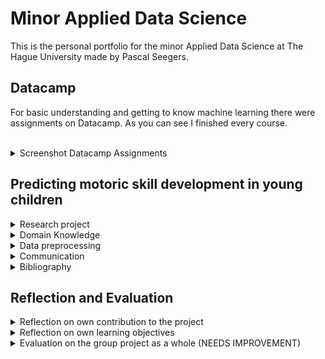 # Minor Applied Data Science
This is the personal portfolio for the minor Applied Data Science at The Hague University made by Pascal Seegers.

## Datacamp
For basic understanding and getting to know machine learning there were assignments on Datacamp. As you can see I finished every course.
<br/><br/>
<details>
  <summary>Screenshot Datacamp Assignments</summary>
  <br/><br/>
  
<figure style="text-align: center">
<div style="text-align: center">
<!-- ![Datacamp assignments Pascal Seegers](/images/Datacamp_Screenshot.png) -->
<img src="/images/Datacamp_Screenshot.png" alt="Datacamp assignments Pascal Seegers" width="500">
<br/><br/>
<figcaption><i><small>Fig. 1: Datacamp assignments Pascal Seegers</small></i></figcaption>
</div>
</figure>
  
</details>
  
## Predicting motoric skill development in young children




<details>

  <summary>
    Research project
  </summary>

  <h3>Problem definition</h3>
  Our research project is a following study of the study "The Athletic Skills Track: Age- and gender -related normative values of a motor skills test for 4- to 12-year-old children" which was conducted by Hoeboer. Our problem owner Pim Koolwijk is studying which biological or socio-demographic variables might have an impact on bad gross motor skills. So our goal was it to find patterns in children with bad gross motor skills to eliminate these patterns or try to find spots for valuable variables for improvement which can be done by the government. Therefore our goal was to find similarities in children with bad motor skills as well as trying to predict with those similarities if a child will be lacking in motor skill development in the future in other words one year later. As this field of study is new there are only similar research projects which among each other use different model approaches. Thus one of our goals is to find the best prediction model for our study. 
    <div>
        *children lack in physical abilities if they won't develop gross motoric skills. Children with good gross motoric skills have a more active lifestyle in their adulthood.
    </div>
<div>
    <h3>Research Question:</h3>
    <div align="center"><h4>
        <i>“How can data science be used to predict whether a child has a chance of developing a lack 
            in motor skills a year later?”</i></h4>
    </div>
    <h4>Subquestions:</h4>
    <div >
        <ul style="text-align: center; list-style-position: inside">
            <h5>
            <li>Which biological and socio-demographic variables have an influence on the motoric skills development by children?</li>
            <br>
            <li>Which model has the lowest false negative rate? </li>
            <br>
<li>Which characteristics have the children with a lack motoric skills in common?  </li>
            </h5>       
</ul>
    </div>
</div>



<h3>Evaluation</h3>

During the research for our project we found out that the perceived motor competence isn't a good indicator as young children (below the age 8) aren't good in their self-perception (SOURCE). As other studies recommend and one of our results was that parental questionaire data might have a big impact on the motor skill development. Although these questionaires have to be handled with care as other studies say (SOURCE). That is why there might be other factors e.g. sport participation in sport clubs, which sports maybe have the biggest impact on the gross motor skill development. Another possible solution might be simplifying the motor skill quotient.
<ul>
  <li>direction future work</li>
</ul>

<h3>Conclusions</h3>


**NEEDS TO BE WRITTEN** 
<ul>
  <li>discuss results</li>
  <ul>
    <li>show examples</li>
  </ul>
  <li>test outcomes (statistical significance)</li>
</ul>

<h3>Planning</h3>
In our project we decided to use an agile method for developing namely Scrum. But we changed it a bit so that we've got a project leader, a notes taker, developers and non-developers. The chart of done tasks can be seen Figure ?. (FIGURE ZAHL EINFÜGEN) 
<br/><br/>
<details>
<summary>Scrum chart board</summary>
  <br/>
  
  <figure style="text-align: center">
    <img src="/images/Scrum_Charts.png" alt="Scrum board chart" width="500">
    <br/>
    <figcaption><i><small>Fig. 2: Scrum board completed tasks</small></i></figcaption>
  </figure>
</details>
<ul>

  <li>Notes?</li>
</ul>
<hr>
</details>


<details>
  <summary>
    Domain Knowledge
  </summary>

<h3>Subject Field (UNFINISHED)</h3>

  <br/>
Motor skills in general are used in every day life and we practice those skills everyday by walking, bicycling, drawing or writing. But we differ motor skills into two major motor skills. First there is the fine motor skills which include skills like drawing, writing etc. so hand-eye coordination in general. Second there is the gross motor skills on which this study focuses. These include for example walking, running, jumping or bicycling. That's why motor skills are important for survival. 

Motor skills development begins right after birth (see verywellfamily.com) and is a never ending learning process (see study where it says staged process). These skills improve in school age and going to school helps improving them. Research has shown that motor skills have a greater impact than originally known. Motor skills have a great impact on their adolescent and adulthood as children with good motor skills tend to live a healthier life with a lower weight(SOURCE), lower risk of illnesses and overall have a better self-perception. Another important point is that they enjoy sports more. One major problem which research has shown is that children with good motor skills tend to improve their motor skills faster at some point than children with bad motor skills. The rift between children with bad motor skills and children with good motor skills broadens during the growing up. 

Our study takes self-perception into account but research shows that the self-perception isn't accurate until the age of eight. 

Another research states that not only the exercising part is important but also e.g. sleeping time. Thus there aren't only variables we can see directly in physical education or in exercising but also variables teachers/researchers can't see but have to ask the parents. 

<h3>Literature Research</h3>

  <br/>
<ul>
  <li>relevant research</li>
  <li>References & Bibliography</li>
</ul>

<h3>Terminology</h3>
  <br>

**Fine-motor skills**: hand-eye coordination e.g. drawing <br>
**Gross-Motor skills**: large muscle group coordination e.g. walking, running, jumping

**AST-1**: Athletic Skill Test 1, Test from the research Hoeboer <br>
**AST-2**: Athletic Skill Test 2, Test from the research Hoeboer

**MQ-Score**: Motor Quotient score calculated by: 
(percentile / AST-Time) *100 <br>
**MQ-category**: classification of childs motor skill with the MQ-score
<hr>
</details>  




<details>
  <summary>
      Data preprocessing
        
  </summary>

<h3>Data exploration</h3>
  <br/>

First of all the used/inspected datasets are t0 data, school postcodes from Rotterdam, Den Haag and Groningen, parental questionaire data, t1 data which is separated in data from The Hague University of Applied Sciences and Eindhoven and cbs data for gender and age, for migration background, income and core numbers. 

<h4>Data loading</h4>
The t0 data is a csv file which has been loaded in form of a pandas dataframe with the function "read_csv" for the t0 data the separator has to be specified as a ; has been used as the separator. The same applies to the cbs data, postcode data and t1 data. Only the questionaires are an excel file which has been loaded with the pandas function "read_excel". After running the insights function it clearly showed that the dataframes have been loaded correctly. 

<h4>Visualizations</h4>
For a first understanding of the t0 data there were different ways to properly understand the data. The first step is to visualize the data. Which has been done in form of scatter plots as well as histograms, as t-SNEs and zipcode related plots. It was clearly visible in the scatter plots that there are outliers as you can see in fig (FIGURE EINFÜGEN). In these scatter plots no correlation between features has been found. 

[The visualization notebooks can be found here.](Notebooks/Visualizations)



<h4>Insights</h4>
Another step to understand the t0 data was to print all summaries in the notebook. The pandas functions info(), head(), shape, size, describe() and the sum of nan values for columns have been used. The info function shows clearly that there are columns which have holes or how big these holes are and also that some columns which should be numbers are objects. In further research it has been found out that the perceived motor competence scores are objects instead of numeric values. This is because these columns also contain strings that might be because of errors in testing. E.g. in the column "1. Rennen" there was a "x" in one row which might be because this child doesn't want to answer this question. There is another example the columns "Opmerkingen", "Opmerkingen.1" and "Unnamed: 33" can be dropped as they have more than 1000 empty rows. With the describe function it has been found that a few columns don't have that much variety e.g. the column "IC" has a min of 1 and a max of 1 which is understandable as this feature only states the consent on data acquiration (NOT A GOOD SENTENCE). [The Insights can be found here LINK TO CLEANING DATA]


[The Insights can be found here. LINK TO CLEANING DATA](Notebooks)


|  Dataframe |  Size |  Shape |
|---|---|---|
|  t0 |  1708 rows, 34 columns |  58072 |
|  parental questionaires |  1102 rows, 92 columns |  101384 |
|  t1 THUAS |  733 rows, 36 columns |  26388 |
|  t1 Eindhoven |  2649 rows, 51 columns |  135099 |
|  CBS core numbers |  17341 rows, 118 columns |  2046238 |
|  CBS gender age |  513576 rows, 7 columns |  3595032 |
|  CBS income |  25032 rows, 22 columns |  55074 |
|  CBS migration background |  512576 rows, 7 columns |  3595032 |

<ul>
  <li>examine data</li>
  <li>visualize data</li>
  <ul>
    <li>scatter plots</li>
    <li>missingno plots</li>
    <figure style="text-align: center">
      <img src="/images/Visualizations/T0_data_msno.pdf" alt="Missing values in raw dataset" width="500">
      <br/><br/>
    <figcaption><i><small>Fig. 2: Missingno plot of raw T0 data</small></i></figcaption>
  </figure>
    <li>histogram plots</li>
    <li>t-SNE</li>
    
  </ul>
  <li>distributions</li>
  
  <li>outliers</li>
  <ul>
    <li>missingno</li>  
  </ul>
  
  <li>correlation</li>
  <ul>
    <li>hypothesis</li>
  </ul>
</ul>

<h3>Data preparation & cleaning </h3>


[The data preprocessing notebook can be found here. ADD LINK](Notebooks)

The dataframes are from now on mentioned as their dataframe name.



<h4>Cleaning</h4>
  <br/>
One part of data preparation is the data cleaning where outliers are removed and categorical data gets encoded. 

As the visualizations and the insights showed us t0 has a few outliers which have to be removed. E.g. one outlier is a child with a BMI of 7113 which isn't possible as a human. Therefore the two approaches mean and standard deviation method and the iqr method are compared. 

But the IQR method isn't appropriate for this study as there are features with a low variance and thus the IQR method removes valuable children (SHOW IQR OUTPUT) with a bad motor skill. That happens because the lower quartile has too high values. The IQR method wasn't pursued after discovering this. 



| Dataframe  |  Shape |  Size |
|---|---|---|
|  t0 | 1271 rows, 32 columns  |  40672 |
|  t0 after outlier removal and imputation |  1697 rows, 32 columns |  54304 |
|  t0 with postcodes after imputation |  1271 rows, 34 columns |  43214 |


For encoding of the categorical features the LabelEncoder has been used. 

<h4>Feature selection</h4>
  <br/>
Features with a no variance have been dropped as they won't have an impact on the model and would lead to overfitting. In this study two different approaches were done one was done with a RandomForestClassififer and the other one was done by using the function SelectKBest from Sklearn.feature_selection. I did the SelectKBest version with $${\chi}^2$$ and selected the 5 best features. 
<img src="https://latex.codecogs.com/gif.image?\dpi{110}&space;\bg_white&space;{\chi}^2&space;" title="\bg_white {\chi}^2 " />

<h4>Merging</h4>
  <br/>
In t0 and t1/t1 eindhoven there were no MQ score, MQ category and BMI category. These columns must be calculated and added to their dataframe. It has been done by the formula (REFERENCE TO DOMAIN KNOWLEDGE). 

For geographical insights the school postcode numbers and postcode letters from postcodes dh rot and postcodes gro have been added to t0. Not to t1 as t1 is only used for prediction. 

There was also an approach to add the questionaire data to t0 but after dropping all nan values the dataframe had only 37 rows which is too few for machine learning. t0 and questionaire data combined had too many holes therefore this approach has been stopped and dropped. 

Another approach was to merge cbs data into t0 on the zipcodes. The problem is cbs data is very complex and the zipcodes in t0 have a one-to-one relationship while the zipcodes in cbs have a one-to-many relationship. For merging a dictionary containing a zipcode as a key and their dataframe as their value has been created. But there wasn't a solution to flatten these dataframes into a one-to-one relationship. It could have been done by hand but there wasn't enough time for this approach. So this approach has been dropped. 

In the end there are 11 different dataframes:
<ul>
<li>t0</li>
<li>t0 outlier removed by mean and using mean imputation</li>
<li>t0 outlier removed by mean and using median imputation</li>
<li>t0 outlier removed by mean and using knn imputation</li>
<li>t0 mean imputed</li>
<li>t0 median imputed</li>
<li>t0 knn imputed</li>
<li>t0 with zipcodes  after dropna</li>
<li>t0 with zipcodes with mean imputation</li>
<li>t0 with zipcodes with median imputation</li>
<li>t0 with zipcodes with knn imputation</li>
</ul>

After merging the NaN values had to be dropped because models can't calculate with a NaN value. That led t0 to 1271 rows and 32 columns. 


<h4>Imputation</h4>
  <br/>
The missing values in the dataframes have been treated with different approaches. First of all if a feature has less than 80% data the feature has been dropped as the imputation methods might create "big" patterns in the dataframes which has to be avoided to answer the research question adequate and to be valid. 

One approach is the imputation using the mean of the features, another one is using the median of the features and the last one is done via the kNNImputer from sklearn.impute. 


For overfitting prevention there are also two different "tasks". The first one is a binary classification problem (ADD MQ BINARY TO MERGING) and the second one is a multilabel classification problem this has been done by converting the multiclass column MQ category into a multilabel column using the LabelBinarizer from Sklearn.preprocessing. 


<h3>Data explanation</h3>
  <br/>
In the data preparation part it has been discovered that the data is not perfect for machine learning as there is not much variety in it as well as too much veracity in a few dataframes e.g. questionaire data. The questionaire data also has not much volume as this dataframe ends up after merging with t0 and dropping nan values with 37 rows. 

<h3>Data visualization (exploratory)</h3>
  <br/>
To find some similarities in the t0 dataset a t-SNE has been plotted. 

[Here are the plots with different t-SNE parameters.](/Notebooks/Visualizations/t-SNE_visualizations.ipynb) 
After viewing them it has been discovered that there is no real cluster in the t-SNE therefore no pattern has been discovered. 
<hr>
</details>



<details>
  <summary>
    Communication
  </summary> 

<h3>Presentations</h3>
I participated in a few presentations and prepared the presentations with the other group members. I presented the second external presentation as well as the internal presentation 5 and the learning lab. 

<h3>Writing paper</h3>
We decided as a group that everybody works on the paper and therefore I wrote together with Joost van Viegen the result part as well as the conclusion and together as a group we wrote the abstract. Everybody (myself included) reread the paper and corrected it. 
<hr>
</details> 


<details>
  <summary>
    Bibliography
  </summary>
  <ul>
<li>Robinson LE, Stodden DF, Barnett LM, Lopes VP, Logan SW, Rodrigues LP, D'Hondt E. Motor Competence and its Effect on Positive Developmental Trajectories of Health. Sports Med. 2015 Sep;45(9):1273-1284. doi: 10.1007/s40279-015-0351-6. PMID: 26201678.</li>
<li>Monika Haga, Physical Fitness in Children With High Motor Competence Is Different From That in Children With Low Motor Competence, Physical Therapy, Volume 89, Issue 10, 1 October 2009, Pages 1089–1097, https://doi.org/10.2522/ptj.20090052</li>
<li>Khodaverdi, Z., Bahram, A., Khalaji, H., & Kazemnejad, A. (2013). Motor Skill Competence and Perceived Motor Competence: Which Best Predicts Physical Activity among Girls?. Iranian journal of public health, 42(10), 1145–1150.</li>
<li>Morano, M., Bortoli, L., Ruiz, M. C., Campanozzi, A., & Robazza, C. (2020). Actual and perceived motor competence: Are children accurate in their perceptions?. PloS one, 15(5), e0233190. https://doi.org/10.1371/journal.pone.0233190</li>
<li>Hoeboer, J., Ongena, G., Krijger-Hombergen, M., Stolk, E., Savelsbergh, G., & de Vries, S. I. (2018). The Athletic Skills Track: Age- and gender-related normative values of a motor skills test for 4- to 12-year-old children. Journal of science and medicine in sport, 21(9), 975–979.</li>
<li>Luft, A.R., Buitrago, M.M. Stages of motor skill learning. Mol Neurobiol 32, 205–216 (2005). https://doi.org/10.1385/MN:32:3:205</li>
<li>Jan P. Piek, Grant B. Baynam, Nicholas C. Barrett,
The relationship between fine and gross motor ability, self-perceptions and self-worth in children and adolescents,
Human Movement Science, Volume 25, Issue 1, 2006, Pages 65-75, ISSN 0167-9457, https://doi.org/10.1016/j.humov.2005.10.011</li>
<li>Ilse Gentier, Eva D’Hondt, Sarah Shultz, Benedicte Deforche, Mireille Augustijn, Sofie Hoorne, Katja Verlaecke, Ilse De Bourdeaudhuij, Matthieu Lenoir,
Fine and gross motor skills differ between healthy-weight and obese children, Research in Developmental Disabilities, Volume 34, Issue 11, 2013, Pages 4043-4051, ISSN 0891-4222, https://doi.org/10.1016/j.ridd.2013.08.040</li>
<li>Aurlien Gron. 2017. Hands-On Machine Learning with Scikit-Learn and TensorFlow: Concepts, Tools, and Techniques to Build Intelligent Systems (1st. ed.). O'Reilly Media, Inc.</li>




<li>Alles over Sport. (n.d.). Start (V)aardig. Allesoversport.nl., from https://www.allesoversport.nl/startvaardig/ </li>
<li>https://www.verywellfamily.com/what-are-motor-skills-3107058</li>
</ul>
</details>

## Reflection and Evaluation

<details>
  <summary>Reflection on own contribution to the project</summary>
  <br/>
In our group project we didn't have any specific roles. But we decided to do a stand up every weekday in the morning. In these meetings my role was to take notes on our tasks, goals, etc and also to inform the members which couldn't attend the meetings. Therefore we all knew what our goals were and knew where what our progress is at that moment. I learned to communicate more clearly and describe goals, tasks and so on more clearly. 
One major problem was our t0 dataset. The first data preparation team tried to merge every data in one single file. So in one datafile there should be t0 data, questionaire data from the parents and cbs data. As nobody tested the dataset or took a deeper look into it we worked with this dataset for one to two months. After this time I discovered that there was information missing and also not consistent information. During merging cbs data with our t0 data there was data from the cbs data dropped. That happened because cbs data is more complex. We tried to merge the cbs data on the zipcodes but the zipcodes in our t0 dataset has a one-to-one relationship while the zipcodes in the cbs data has a one-to-many relationship. After I discovered that I tried to go back to the beginning so to data preparation but there wasn't much time left so I decided to drop the cbs data and focus on other things and take a look into it if we still have time. Since then I learned to test more and more and not assume that everything works perfectly. 

Another role for me was after we discovered that our dataset was corrupted during cleaning to take a look into the cleaning again. As well as get a very good overview on the data in general. My task was to prepare the data therefore I tried to make a few different versions with different outlier handling and imputation methods. Our goal was to make a working prototype for our problem owner which can be used in the future. Therefore I tried to cover every single case for t0 data as well as t1 data. (Mehr informationen nötig).
As we discovered the mistakes in our dataset very late (begin/middle of december) I needed time. Because of my thinking "What if" the cleaning took too long and I tried to pursue a too perfectionist approach as I tried to make one single pipeline for t0 and t1 data which wasn't really possible as there were a few different columns in the t1 data. The data preparation was finished after two weeks because of many errors in the dataset as well as my perfectionism. But this time was precious and at that point we lost too much time with our preparation as we had to hand in our project three to four weeks later. However during this I learned that I should follow a simpler strategy (which I did after one week) and also to not pursue perfectionism but a working example. 
<hr>
</details>

<details>
  <summary>Reflection on own learning objectives</summary>
  <br/>
  In this study I wanted to get to know to machine learning and learn the basics in machine learning. As well as see if this might be a direction of work for me in the future. In the beginning there was very much information and an information overload for me which made it hard for me to understand how machine learning works. That's why I choose to read the book "Hands-on Machine Learning with Scikit-Learn, Keras, and Tensorflow: Concepts, Tools, and Techniques to Build Intelligent Systems". At the beginning it didn't help much as there was still a information overload. But after trying some things in our group project I understood more and more. Adding to this I asked a friend of mine who already worked with machine learning which helped a lot. The outcome of this all was that I understood machine learning more and more which lead to an ever changing project code and approach. In the end it all clicked and makes sense. I understand the basics of machine learning now when to do which steps and why doing these steps is important. The information overload was very hard for me in the beginning but as I absorbed more and more information through different sources I learned to use these sources and how to use these sources. 

Another learning objective for me was the project planning. As I never had an interdisciplinary study/course with people not from programming in general I never knew how to work in a "work environment" and how to explain functions to not developers. Therefore one of my tasks was to explain functions or developing in general more clearly to not developers. I did this and asked the person afterwards what they think I meant. Also what they think the outcome will look like and compared this to my thoughts/results from these questions. If they aligned I could assume that they understood what I meant. Sometimes the developers understood my points but the non developers didn't and they looked confused after my explanations. After this I noticed that my thoughts are very specific and that it was hard to explain things easy and short. That's how I learned to express myself more precise and simpler. As well as trying to understand the thinking process of other non developers more. I learned also that I sometimes assume things which shouldn't be assumed and that I needed to ask myself and the other members more questions. 
<hr>
</details>

<details>
  <summary>Evaluation on the group project as a whole (NEEDS IMPROVEMENT)</summary>
  <br/>
  The group in general was a good group although we weren't all developers. That led to the fact that we sometimes got stuck. One problem was that we had to explain in detail what our steps were and what some code snippet does. Another point is that non-developers tried to do very hard tasks e.g. data preparation which led to a "wrong" dataset as this wasn't tested neither by other group members nor by me. So after we discovered that there were mistakes we had to begin at the start again. Now I know that I should test more and that cross-testing is mandatory for hard tasks. Also that clear and precise communication is the key to a good group project. (not finished)

All in all was it a good group project as we had a good problem management and discussed many things in our group. When somebody had a problem we asked each other if somebody has a solution or could help and pair program. Therefore we could solve almost all problems and if it took too much time we did it separately and tried to absorb as much information as possible. In the end somebody always had a solution for our problem. 
During this I learned that pair programming sometimes leads to good solutions and aren't a time waste as I always thought. Also I learned that the easiest way in my mind isn't always the easiest way. Some times I thought too difficult (Ist das ein Satz?)
And I also learned that my thinking is way to me focused as I sometimes assumed other people understand developing very well because it is "easier" for me. Which led me to be a calmer person as well as managing with other opinions better. I improved in the sense that I don't take many things for granted and that a interdisciplinary group opens my mind more as I notice that people from other studies give arguments I never thought of but are after they said it very strong arguments which make sense and help me understand problems/topics more.
</details>


    

